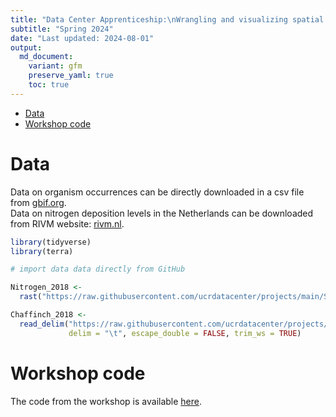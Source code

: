 ```yaml
---
title: "Data Center Apprenticeship:\nWrangling and visualizing spatial data in R"
subtitle: "Spring 2024" 
date: "Last updated: 2024-08-01"
output:
  md_document:
    variant: gfm
    preserve_yaml: true
    toc: true
---
```


- [Data](#data)
- [Workshop code](#workshop-code)

# Data

Data on organism occurrences can be directly downloaded in a csv file
from [gbif.org](https://www.gbif.org/).  
Data on nitrogen deposition levels in the Netherlands can be downloaded
from RIVM website:
[rivm.nl](https://www.rivm.nl/gcn-gdn-kaarten/depositiekaarten/cijfers-achter-depositiekaarten/gdn-depositiebestanden-achterliggende-jaren).

``` r
library(tidyverse)
library(terra)

# import data data directly from GitHub

Nitrogen_2018 <- 
  rast("https://raw.githubusercontent.com/ucrdatacenter/projects/main/SCIENVI201/2022h1/Data/nitrogen/depo_ntot_2018.asc")

Chaffinch_2018 <- 
  read_delim("https://raw.githubusercontent.com/ucrdatacenter/projects/main/SCIENVI201/2022h1/Data/chaffinch/chaffinch_2018.csv",
             delim = "\t", escape_double = FALSE, trim_ws = TRUE)
```

# Workshop code

The code from the workshop is available
[here](https://github.com/ucrdatacenter/projects/blob/main/apprenticeship/2024h1/7_spatial/spatial_code.R).
